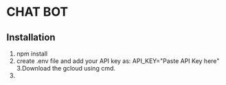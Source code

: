 # CHAT BOT
## Installation
1. npm install
2. create .env file and add your API key as:
     API_KEY="Paste API Key here"
3.Download the gcloud using cmd.
4.
